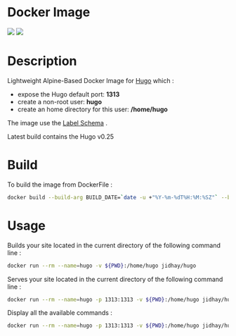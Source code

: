 # Docker Image

[![](https://images.microbadger.com/badges/image/jidhay/hugo.svg)](https://microbadger.com/images/jidhay/hugo "Get your own image badge on microbadger.com") [![](https://images.microbadger.com/badges/version/jidhay/hugo.svg)](https://microbadger.com/images/jidhay/hugo "Get your own version badge on microbadger.com")

# Description
Lightweight Alpine-Based Docker Image for [Hugo](https://gohugo.io/) which :
- expose the Hugo default port: __1313__
- create a non-root user: __hugo__
- create an home directory for this user: __/home/hugo__ 

The image use the [Label Schema](http://label-schema.org/rc1/) .

Latest build contains the Hugo v0.25

# Build
To build the image from DockerFile :
```bash
docker build --build-arg BUILD_DATE=`date -u +"%Y-%m-%dT%H:%M:%SZ"` --build-arg VERSION="0.35" -t hugo:0.35 -t hugo ..
```

# Usage

Builds your site located in the current directory of the following command line : 

```bash
docker run --rm --name=hugo -v ${PWD}:/home/hugo jidhay/hugo
```


Serves your site located in the current directory of the following command line : 

```bash
docker run --rm --name=hugo -p 1313:1313 -v ${PWD}:/home/hugo jidhay/hugo server
```


Display all the available commands : 

```bash
docker run --rm --name=hugo -p 1313:1313 -v ${PWD}:/home/hugo jidhay/hugo help
```
